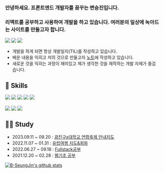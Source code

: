 ### 안녕하세요. 프론트엔드 개발자를 꿈꾸는 변승진입니다. 
### 리액트를 공부하고 사용하여 개발을 하고 있습니다. 여러분의 일상에 녹아드는 사이트를 만들고자 합니다.

<a href=""><img src="https://img.shields.io/badge/byeon1031@naver.com-EA4335?style=flat-square&logo=gmail&logoColor=white"/></a>
<a href="https://velog.io/@byeon1031/posts"><img src="https://img.shields.io/badge/Velog-20C997?style=flat-square&logo=velog&logoColor=white"/></a>
<a href="https://www.notion.so/TIL-0b962de2d40f48f080278b4a41dd26ac"><img src="https://img.shields.io/badge/Notion-000000?style=flat-square&logo=Notion&logoColor=white"/></a>

- 개발을 하게 되면 항상 개발일지(TIL)를 작성하고 있습니다.
- 배운 내용을 익히고 저의 것으로 만들고자 [노트](https://www.notion.so/TIL-0b962de2d40f48f080278b4a41dd26ac)에 작성하고 있습니다.
- 새로운 것을 익히는 과정이 재미있고 제가 생각한 것을 제작하는 개발 자체가 즐겁습니다.


## 🔨 **Skills**

<a href=""><img src="https://img.shields.io/badge/React-61DAFB?style=flat-square&logo=react&logoColor=black"/></a>
<a href=""><img src="https://img.shields.io/badge/Ejs-B4CA65?style=flat-square&logo=ejs&logoColor=black"/></a>
<a href=""><img src="https://img.shields.io/badge/Nodejs-339933?style=flat-square&logo=nodedotjs&logoColor=black"/></a>
<a href=""><img src="https://img.shields.io/badge/JavaScript-F7DF1E?style=flat-square&logo=javascript&logoColor=black"/></a>
<a href=""><img src="https://img.shields.io/badge/jQuery-0769AD?style=flat-square&logo=jQuery&logoColor=white"/></a>
<br/>
<br/>
<a href=""><img src="https://img.shields.io/badge/HTML5-E34F26?style=flat-square&logo=html5&logoColor=white"/></a>
<a href=""><img src="https://img.shields.io/badge/CSS3-1572B6?style=flat-square&logo=css3&logoColor=white"/></a>
<a href=""><img src="https://img.shields.io/badge/Bootstrapap-7952B3?style=flat-square&logo=bootstrap&logoColor=white"/></a>



## 👷🏼 Study</br>
- 2023.09.11 ~ 09.20 : [광진구x대학교 연합축제 안내지도](https://github.com/B-SeungJin/bloomingMap)
- 2022.11.07 ~ 01.31 : [유럽여행 지도&회화](https://github.com/B-SeungJin/TravelTalk)
- 2022.06.27 ~ 09.18 : [Fullstack공부](https://github.com/B-SeungJin/TIL/blob/main/%ED%92%80%EC%8A%A4%ED%83%9D%20%EA%B0%95%EC%9D%98(2022.06~09).md)
- 2021.12.20 ~ 02.28 : [웹기초 공부](https://github.com/B-SeungJin/TIL/blob/main/%EC%9B%B9%EA%B8%B0%EC%B4%88(2021.12~02).md)


[![B-SeungJin's github stats](https://github-readme-stats.vercel.app/api/top-langs/?username=B-SeungJin&show_icons=true&hide_border=true&title_color=004386&icon_color=004386&layout=compact)](https://github.com/B-SeungJin)
